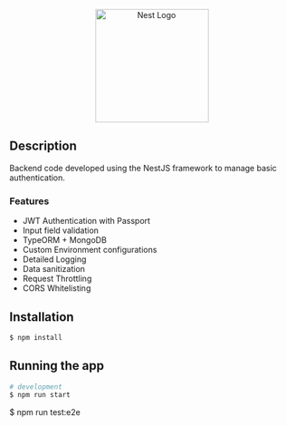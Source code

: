 <p align="center">
  <a href="http://nestjs.com/" target="blank"><img src="https://nestjs.com/img/logo-small.svg" width="200" alt="Nest Logo" /></a>
</p>

[circleci-image]: https://img.shields.io/circleci/build/github/nestjs/nest/master?token=abc123def456
[circleci-url]: https://circleci.com/gh/nestjs/nest

 
## Description

Backend code developed using the NestJS framework to manage basic authentication.

### Features
- JWT Authentication with Passport
- Input field validation
- TypeORM + MongoDB
- Custom Environment configurations
- Detailed Logging
- Data sanitization
- Request Throttling
- CORS Whitelisting


## Installation

```bash
$ npm install
```

## Running the app

```bash
# development
$ npm run start
```
$ npm run test:e2e

